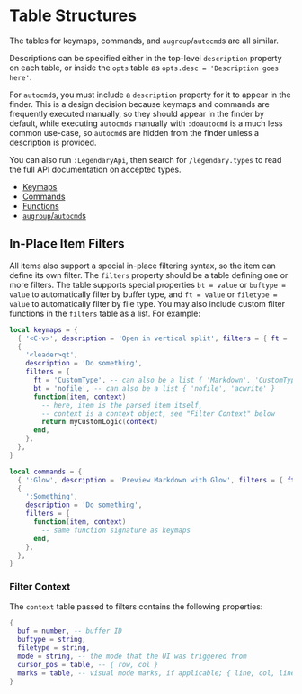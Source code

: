 # Table Structures

The tables for keymaps, commands, and `augroup`/`autocmd`s are all similar.

Descriptions can be specified either in the top-level `description` property
on each table, or inside the `opts` table as `opts.desc = 'Description goes here'`.

For `autocmd`s, you must include a `description` property for it to appear in the finder.
This is a design decision because keymaps and commands are frequently executed manually,
so they should appear in the finder by default, while executing `autocmd`s manually with
`:doautocmd` is a much less common use-case, so `autocmd`s are hidden from the finder
unless a description is provided.

You can also run `:LegendaryApi`, then search for `/legendary.types` to read the full API
documentation on accepted types.

- [Keymaps](./KEYMAPS.md)
- [Commands](./COMMANDS.md)
- [Functions](./FUNCTIONS.md)
- [`augroup`/`autocmd`s](./AUTOCMDS.md)

## In-Place Item Filters

All items also support a special in-place filtering syntax, so the item can define its own filter.
The `filters` property should be a table defining one or more filters. The table supports
special properties `bt = value` or `buftype = value` to automatically filter by buffer type,
and `ft = value` or `filetype = value` to automatically filter by file type. You may also
include custom filter functions in the `filters` table as a list. For example:

```lua
local keymaps = {
  { '<C-v>', description = 'Open in vertical split', filters = { ft = 'NvimTree' } },
  {
    '<leader>qt',
    description = 'Do something',
    filters = {
      ft = 'CustomType', -- can also be a list { 'Markdown', 'CustomType' }
      bt = 'nofile', -- can also be a list { 'nofile', 'acwrite' }
      function(item, context)
        -- here, item is the parsed item itself,
        -- context is a context object, see "Filter Context" below
        return myCustomLogic(context)
      end,
    },
  },
}

local commands = {
  { ':Glow', description = 'Preview Markdown with Glow', filters = { ft = 'markdown' } },
  {
    ':Something',
    description = 'Do something',
    filters = {
      function(item, context)
        -- same function signature as keymaps
      end,
    },
  },
}
```

### Filter Context

The `context` table passed to filters contains the following properties:

```lua
{
  buf = number, -- buffer ID
  buftype = string,
  filetype = string,
  mode = string, -- the mode that the UI was triggered from
  cursor_pos = table, -- { row, col }
  marks = table, -- visual mode marks, if applicable; { line, col, line, col }
}
```
